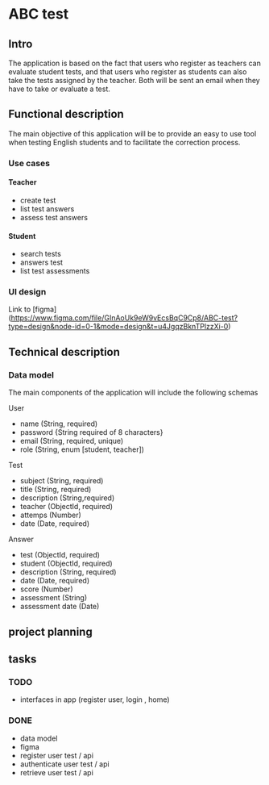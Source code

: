 # ABC test

## Intro
The application is based on the fact that users who register as teachers can evaluate student tests, and that users who register as students can also take the tests assigned by the teacher.
Both will be sent an email when they have to take or evaluate a test. 

## Functional description
The main objective of this application will be to provide an easy to use tool when testing English students and to facilitate the correction process. 

### Use cases
#### Teacher 
- create test
- list test answers
- assess test answers
#### Student
- search tests
- answers test
- list test assessments



### UI design
Link to [figma] (https://www.figma.com/file/GInAoUk9eW9vEcsBqC9Cp8/ABC-test?type=design&node-id=0-1&mode=design&t=u4JgqzBknTPlzzXi-0)


## Technical description

### Data model

The main components of the application will include the following schemas

User
- name (String, required)
- password {String required of 8 characters}
- email (String, required, unique)
- role (String, enum [student, teacher])

Test
- subject (String, required)
- title (String, required)
- description (String,required)
- teacher  (ObjectId, required)
- attemps (Number)
- date  (Date, required)

Answer
- test (ObjectId, required)
- student (ObjectId, required)
- description (String, required)
- date (Date, required)
- score (Number)
- assessment (String)
- assessment date (Date)

## project planning
## tasks
### TODO
- interfaces in app (register user, login , home)

### DONE
- data model
- figma
- register user test / api
- authenticate user test / api
- retrieve user test / api

 

